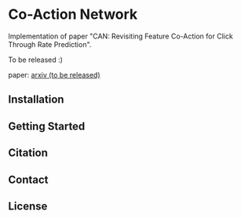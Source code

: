 # Co-Action Network

Implementation of paper "CAN: Revisiting Feature Co-Action for Click Through Rate Prediction".

To be released :)

paper: [arxiv (to be released)]()

## Installation
## Getting Started
## Citation
## Contact
## License
